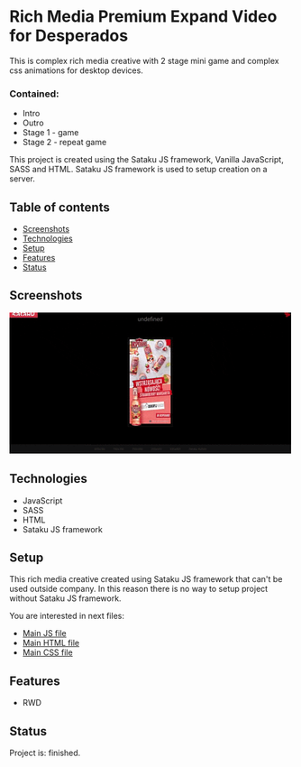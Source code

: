 # Rich Media Premium Expand Video for Desperados

This is complex rich media creative with 2 stage mini game and complex css animations for desktop devices.

### Contained: 
* Intro
* Outro
* Stage 1 - game
* Stage 2 - repeat game

This project is created using the Sataku JS framework, Vanilla JavaScript, SASS and HTML.
Sataku JS framework is used to setup creation on a server.

## Table of contents
* [Screenshots](#screenshots)
* [Technologies](#technologies)
* [Setup](#setup)
* [Features](#features)
* [Status](#status) 

## Screenshots
![gif file](https://github.com/AndrewSotnikow/SarigatoPremiumExpandVideo/blob/master/media/gif.gif)
## Technologies
* JavaScript
* SASS
* HTML
* Sataku JS framework

## Setup

This rich media creative created using Sataku JS framework that can't be used outside company.
In this reason there is no way to setup project without Sataku JS framework.

You are interested in next files:

* [Main JS file](https://github.com/AndrewSotnikow/SarigatoPremiumExpandVideo/blob/master/src/scripts/expand.js)
* [Main HTML file](https://github.com/AndrewSotnikow/SarigatoPremiumExpandVideo/blob/master/src/docs/expand_desktop.html)
* [Main CSS file](https://github.com/AndrewSotnikow/SarigatoPremiumExpandVideo/blob/master/src/styles/expand_desktop.scss)

## Features
* RWD


## Status
Project is: finished.
